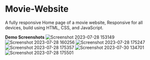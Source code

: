 # Movie-Website
A fully responsive Home page of a movie website, Responsive for all devices, build using HTML, CSS, and JavaScript.

**Demo Screenshots**
![Screenshot 2023-07-28 153149](https://github.com/GovindGoku/Movie-Website/assets/117507364/824c25a1-9d9d-41ae-a803-8c8409ef51a7)
![Screenshot 2023-07-28 160256](https://github.com/GovindGoku/Movie-Website/assets/117507364/7bd5446f-0d40-409c-b628-6d2f1682f412)
![Screenshot 2023-07-28 175247](https://github.com/GovindGoku/Movie-Website/assets/117507364/7b47dd3c-1c58-49e9-8f9e-4b5ed53fe7cc)
![Screenshot 2023-07-28 175357](https://github.com/GovindGoku/Movie-Website/assets/117507364/5a80dd5e-b218-4d3b-902f-ec50efc2afa3)
![Screenshot 2023-07-30 134701](https://github.com/GovindGoku/Movie-Website/assets/117507364/cf6ca18a-523f-4182-8da6-6007da600473)
![Screenshot 2023-07-28 175501](https://github.com/GovindGoku/Movie-Website/assets/117507364/4a0113f4-c435-4ad6-93a4-fa1e9fbc20ca)

